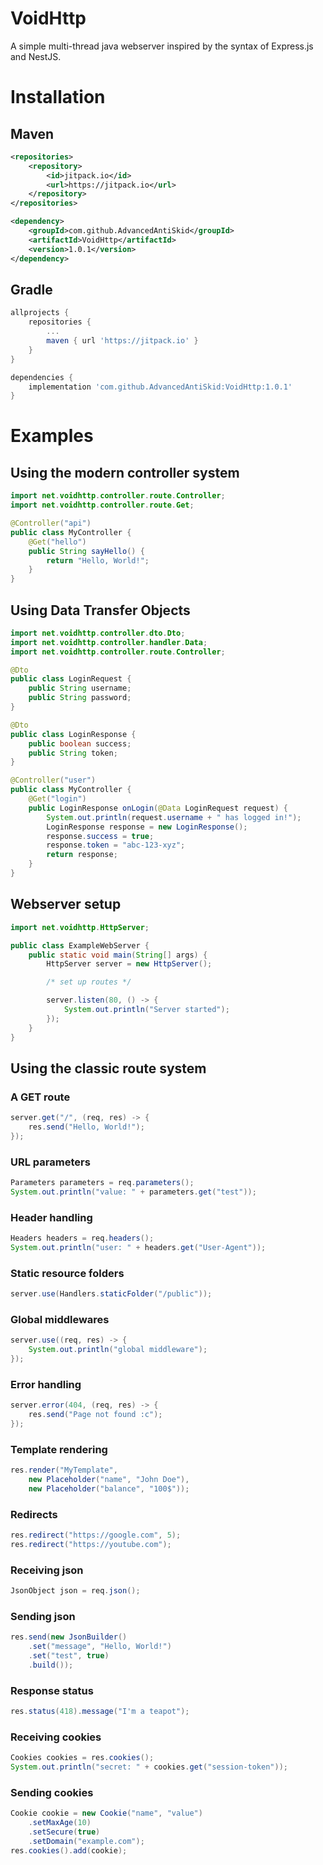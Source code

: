 # VoidHttp
A simple multi-thread java webserver inspired by the syntax of Express.js and NestJS.

# Installation
## Maven
```xml
<repositories>
    <repository>
        <id>jitpack.io</id>
        <url>https://jitpack.io</url>
    </repository>
</repositories>
```
```xml
<dependency>
    <groupId>com.github.AdvancedAntiSkid</groupId>
    <artifactId>VoidHttp</artifactId>
    <version>1.0.1</version>
</dependency>
```

## Gradle
```gradle
allprojects {
    repositories {
        ...
        maven { url 'https://jitpack.io' }
    }
}
```
```gradle
dependencies {
    implementation 'com.github.AdvancedAntiSkid:VoidHttp:1.0.1'
}
```

# Examples

## Using the modern controller system

```java
import net.voidhttp.controller.route.Controller;
import net.voidhttp.controller.route.Get;

@Controller("api")
public class MyController {
    @Get("hello")
    public String sayHello() {
        return "Hello, World!";
    }
}
```

## Using Data Transfer Objects

```java
import net.voidhttp.controller.dto.Dto;
import net.voidhttp.controller.handler.Data;
import net.voidhttp.controller.route.Controller;

@Dto
public class LoginRequest {
    public String username;
    public String password;
}

@Dto
public class LoginResponse {
    public boolean success;
    public String token;
}

@Controller("user")
public class MyController {
    @Get("login")
    public LoginResponse onLogin(@Data LoginRequest request) {
        System.out.println(request.username + " has logged in!");
        LoginResponse response = new LoginResponse();
        response.success = true;
        response.token = "abc-123-xyz";
        return response;
    }
}
```

## Webserver setup

```java
import net.voidhttp.HttpServer;

public class ExampleWebServer {
    public static void main(String[] args) {
        HttpServer server = new HttpServer();

        /* set up routes */

        server.listen(80, () -> {
            System.out.println("Server started");
        });
    }
}
```

## Using the classic route system

### A GET route
```java
server.get("/", (req, res) -> {
    res.send("Hello, World!");
});
```

### URL parameters
```java
Parameters parameters = req.parameters();
System.out.println("value: " + parameters.get("test"));
```

### Header handling
```java
Headers headers = req.headers();
System.out.println("user: " + headers.get("User-Agent"));
```

### Static resource folders
```java
server.use(Handlers.staticFolder("/public"));
```

### Global middlewares
```java
server.use((req, res) -> {
    System.out.println("global middleware");
});
```

### Error handling
```java
server.error(404, (req, res) -> {
    res.send("Page not found :c");
});
```

### Template rendering
```java
res.render("MyTemplate", 
    new Placeholder("name", "John Doe"), 
    new Placeholder("balance", "100$"));
```

### Redirects
```java
res.redirect("https://google.com", 5);
res.redirect("https://youtube.com");
```

### Receiving json
```java
JsonObject json = req.json();
```

### Sending json
```java
res.send(new JsonBuilder()
    .set("message", "Hello, World!")
    .set("test", true)
    .build());
```

### Response status
```java
res.status(418).message("I'm a teapot");
```

### Receiving cookies
```java
Cookies cookies = res.cookies();
System.out.println("secret: " + cookies.get("session-token"));
```

### Sending cookies
```java
Cookie cookie = new Cookie("name", "value")
    .setMaxAge(10)
    .setSecure(true)
    .setDomain("example.com");
res.cookies().add(cookie);
```
